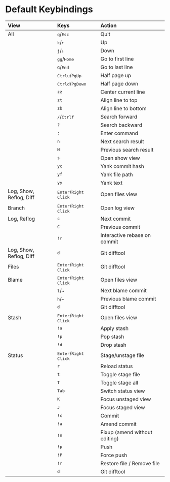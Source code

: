 # Default Keybindings

| View | Keys | Action |
|:---|:---|:---|
| All | <kbd>q</kbd>/<kbd>Esc</kbd> | Quit |
| | <kbd>k</kbd>/<kbd>↑</kbd> | Up |
| | <kbd>j</kbd>/<kbd>↓</kbd> | Down |
| | <kbd>g</kbd><kbd>g</kbd>/<kbd>Home</kbd> | Go to first line |
| | <kbd>G</kbd>/<kbd>End</kbd> | Go to last line |
| | <kbd>Ctrl</kbd><kbd>u</kbd>/<kbd>PgUp</kbd> | Half page up |
| | <kbd>Ctrl</kbd><kbd>d</kbd>/<kbd>PgDown</kbd> | Half page down |
| | <kbd>zz</kbd> | Center current line |
| | <kbd>zt</kbd> | Align line to top |
| | <kbd>zb</kbd> | Align line to bottom |
| | <kbd>/</kbd>/<kbd>Ctrl</kbd><kbd>f</kbd> | Search forward |
| | <kbd>?</kbd> | Search backward |
| | <kbd>:</kbd> | Enter command |
| | <kbd>n</kbd> | Next search result |
| | <kbd>N</kbd> | Previous search result |
| | <kbd>s</kbd> | Open show view |
| | <kbd>yc</kbd> | Yank commit hash |
| | <kbd>yf</kbd> | Yank file path |
| | <kbd>yy</kbd> | Yank text |
| Log, Show, Reflog, Diff | <kbd>Enter</kbd>/<kbd>Right Click</kbd> | Open files view |
| Branch | <kbd>Enter</kbd>/<kbd>Right Click</kbd> | Open log view |
| Log, Reflog | <kbd>c</kbd> | Next commit |
| | <kbd>C</kbd> | Previous commit |
| | <kbd>!r</kbd> | Interactive rebase on commit |
| Log, Show, Reflog, Diff | <kbd>d</kbd> | Git difftool |
| Files | <kbd>Enter</kbd>/<kbd>Right Click</kbd> | Git difftool |
| Blame | <kbd>Enter</kbd>/<kbd>Right Click</kbd> | Open files view |
| | <kbd>l</kbd>/<kbd>→</kbd> | Next blame commit |
| | <kbd>h</kbd>/<kbd>←</kbd> | Previous blame commit |
| | <kbd>d</kbd> | Git difftool |
| Stash | <kbd>Enter</kbd>/<kbd>Right Click</kbd> | Open files view |
| | <kbd>!a</kbd> | Apply stash |
| | <kbd>!p</kbd> | Pop stash |
| | <kbd>!d</kbd> | Drop stash |
| Status | <kbd>Enter</kbd>/<kbd>Right Click</kbd> | Stage/unstage file |
| | <kbd>r</kbd> | Reload status |
| | <kbd>t</kbd> | Toggle stage file |
| | <kbd>T</kbd> | Toggle stage all |
| | <kbd>Tab</kbd> | Switch status view |
| | <kbd>K</kbd> | Focus unstaged view |
| | <kbd>J</kbd> | Focus staged view |
| | <kbd>!c</kbd> | Commit |
| | <kbd>!a</kbd> | Amend commit |
| | <kbd>!n</kbd> | Fixup (amend without editing) |
| | <kbd>!p</kbd> | Push |
| | <kbd>!P</kbd> | Force push |
| | <kbd>!r</kbd> | Restore file / Remove file |
| | <kbd>d</kbd> | Git difftool |
